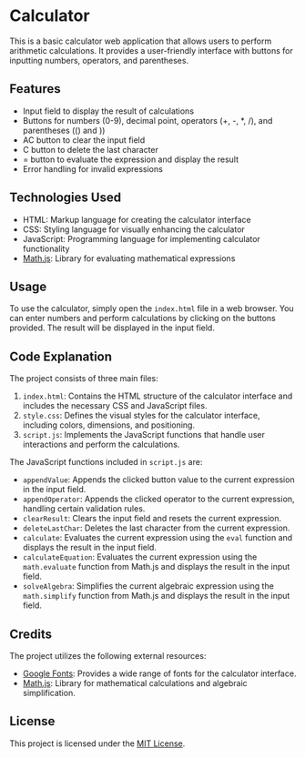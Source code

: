 # Calculator

This is a basic calculator web application that allows users to perform arithmetic calculations. It provides a user-friendly interface with buttons for inputting numbers, operators, and parentheses.

## Features

- Input field to display the result of calculations
- Buttons for numbers (0-9), decimal point, operators (+, -, *, /), and parentheses (() and ))
- AC button to clear the input field
- C button to delete the last character
- = button to evaluate the expression and display the result
- Error handling for invalid expressions

## Technologies Used

- HTML: Markup language for creating the calculator interface
- CSS: Styling language for visually enhancing the calculator
- JavaScript: Programming language for implementing calculator functionality
- [Math.js](https://mathjs.org/): Library for evaluating mathematical expressions

## Usage

To use the calculator, simply open the `index.html` file in a web browser. You can enter numbers and perform calculations by clicking on the buttons provided. The result will be displayed in the input field.

## Code Explanation

The project consists of three main files:

1. `index.html`: Contains the HTML structure of the calculator interface and includes the necessary CSS and JavaScript files.
2. `style.css`: Defines the visual styles for the calculator interface, including colors, dimensions, and positioning.
3. `script.js`: Implements the JavaScript functions that handle user interactions and perform the calculations.

The JavaScript functions included in `script.js` are:

- `appendValue`: Appends the clicked button value to the current expression in the input field.
- `appendOperator`: Appends the clicked operator to the current expression, handling certain validation rules.
- `clearResult`: Clears the input field and resets the current expression.
- `deleteLastChar`: Deletes the last character from the current expression.
- `calculate`: Evaluates the current expression using the `eval` function and displays the result in the input field.
- `calculateEquation`: Evaluates the current expression using the `math.evaluate` function from Math.js and displays the result in the input field.
- `solveAlgebra`: Simplifies the current algebraic expression using the `math.simplify` function from Math.js and displays the result in the input field.

## Credits

The project utilizes the following external resources:

- [Google Fonts](https://fonts.google.com/): Provides a wide range of fonts for the calculator interface.
- [Math.js](https://mathjs.org/): Library for mathematical calculations and algebraic simplification.

## License

This project is licensed under the [MIT License](LICENSE).
